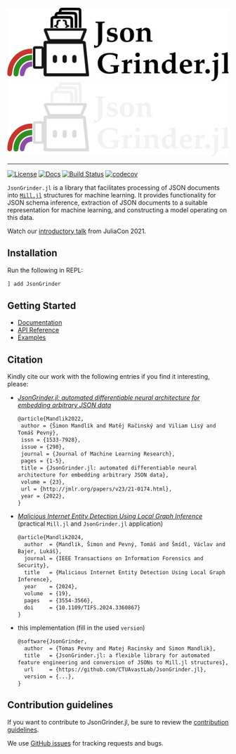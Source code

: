 <p align="center">
  <img src="https://github.com/CTUAvastLab/JsonGrinder.jl/raw/master/docs/src/assets/logo.svg#gh-light-mode-only" alt="JsonGrinder.jl logo"/>
  <img src="https://github.com/CTUAvastLab/JsonGrinder.jl/raw/master/docs/src/assets/logo-dark.svg#gh-dark-mode-only" alt="JsonGrinder.jl logo"/>
</p>

---

[![License](https://img.shields.io/badge/License-MIT-blue.svg)](https://github.com/CTUAvastLab/JsonGrinder.jl/blob/master/LICENSE.md)
[![Docs](https://img.shields.io/badge/docs-stable-blue.svg)](https://CTUAvastLab.github.io/JsonGrinder.jl/stable)
[![Build Status](https://github.com/CTUAvastLab/JsonGrinder.jl/actions/workflows/ci.yml/badge.svg)](https://github.com/CTUAvastLab/JsonGrinder.jl/actions/workflows/ci.yml)
[![codecov](https://codecov.io/gh/CTUAvastLab/JsonGrinder.jl/graph/badge.svg?token=krZzRJAm2c)](https://codecov.io/gh/CTUAvastLab/JsonGrinder.jl)

`JsonGrinder.jl` is a library that facilitates processing of JSON documents into
[`Mill.jl`](https://github.com/CTUAvastLab/Mill.jl) structures for machine learning. It provides
functionality for JSON schema inference, extraction of JSON documents to a suitable representation
for machine learning, and constructing a model operating on this data.

Watch our [introductory talk](https://www.youtube.com/watch?v=Bf0CvltIDbE) from JuliaCon 2021.

## Installation

Run the following in REPL:

```julia
] add JsonGrinder
```

## Getting Started

- [Documentation](https://ctuavastlab.github.io/JsonGrinder.jl/stable/)
- [API Reference](https://ctuavastlab.github.io/JsonGrinder.jl/stable/api/aggregation/)
- [Examples](https://ctuavastlab.github.io/JsonGrinder.jl/stable/examples/mutagenesis/mutagenesis/)

## Citation

Kindly cite our work with the following entries if you find it interesting, please:

* [*JsonGrinder.jl: automated differentiable neural architecture for embedding arbitrary JSON
  data*](https://jmlr.org/papers/v23/21-0174.html)

  ```
  @article{Mandlik2022,
   author = {Šimon Mandlík and Matěj Račinský and Viliam Lisý and Tomáš Pevný},
   issn = {1533-7928},
   issue = {298},
   journal = {Journal of Machine Learning Research},
   pages = {1-5},
   title = {JsonGrinder.jl: automated differentiable neural architecture for embedding arbitrary JSON data},
   volume = {23},
   url = {http://jmlr.org/papers/v23/21-0174.html},
   year = {2022},
  }
  ```

* [*Malicious Internet Entity Detection Using Local Graph
  Inference*](https://ieeexplore.ieee.org/document/10418120) (practical `Mill.jl` and
  `JsonGrinder.jl` application)

  ```
  @article{Mandlik2024,
    author  = {Mandlík, Šimon and Pevný, Tomáš and Šmídl, Václav and Bajer, Lukáš},
    journal = {IEEE Transactions on Information Forensics and Security},
    title   = {Malicious Internet Entity Detection Using Local Graph Inference},
    year    = {2024},
    volume  = {19},
    pages   = {3554-3566},
    doi     = {10.1109/TIFS.2024.3360867}
  }
  ```

* this implementation (fill in the used `version`)

  ```
  @software{JsonGrinder,
    author  = {Tomas Pevny and Matej Racinsky and Simon Mandlik},
    title   = {JsonGrinder.jl: a flexible library for automated feature engineering and conversion of JSONs to Mill.jl structures},
    url     = {https://github.com/CTUAvastLab/JsonGrinder.jl},
    version = {...},
  }
  ```

## Contribution guidelines

If you want to contribute to JsonGrinder.jl, be sure to review the
[contribution guidelines](CONTRIBUTING.md).

We use [GitHub issues](https://github.com/CTUAvastLab/JsonGrinder.jl/issues) for
tracking requests and bugs.
